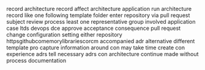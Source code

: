 record architecture record affect architecture application run architecture record like one following template folder enter repository via pull request subject review process least one representative group involved application case ltds devops dce approve acceptance consequence pull request change configuration setting either repository httpsgithubcomemorylibrariescorcm accompanied adr alternative different template pro capture information around con may take time create con experience adrs tell necessary adrs con architecture continue made without process documentation